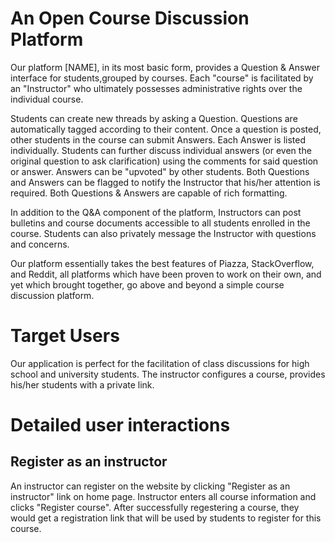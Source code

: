 # An Open Course Discussion Platform


Our platform [NAME], in its most basic form, provides a Question & Answer interface for students,grouped by courses. 
Each "course" is facilitated by an "Instructor" who ultimately possesses administrative rights over the individual course.


Students can create new threads by asking a Question.
Questions are automatically tagged according to their content. 
Once a question is posted, other students in the course can submit Answers. 
Each Answer is listed individually. 
Students can further discuss individual answers (or even the original question to ask clarification) 
using the comments for said question or answer. Answers can be "upvoted" by other students.
Both Questions and Answers can be flagged to notify  the Instructor that his/her attention is required.
Both Questions & Answers are capable of rich formatting.


In addition to the Q&A component of the platform, 
Instructors can post bulletins and course documents accessible to all students enrolled in the course.
Students can also privately message the Instructor with questions and concerns.


Our platform essentially takes the best features of Piazza, StackOverflow, and Reddit, 
all platforms which have been proven to work on their own, and yet which brought together,
go above and beyond a simple course discussion platform.


# Target Users

Our application is perfect for the facilitation of class discussions for high school and university students. 
The instructor configures a course, provides his/her students with a private link.

# Detailed user interactions

##  Register as an instructor
An instructor can register on the website by clicking "Register as an instructor" link on home page. 
Instructor enters all course information and clicks "Register course". After successfully regestering a course, they would 
get a registration link that will be used by students to register for this course.

